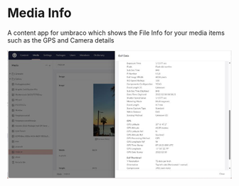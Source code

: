 ﻿# Media Info

A content app for umbraco which shows the File Info for your media items such as the GPS and Camera details

![image](https://github.com/huwred/MediaInfo-14/blob/main/images/mediainfo.jpg?raw=true)

